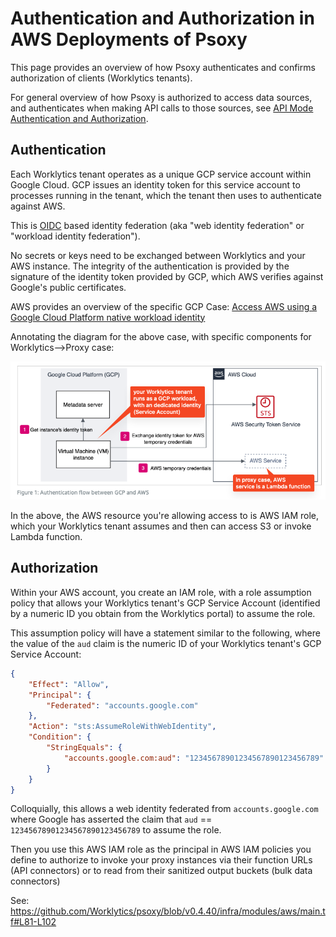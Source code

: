 # Authentication and Authorization in AWS Deployments of Psoxy

This page provides an overview of how Psoxy authenticates and confirms authorization of clients
(Worklytics tenants).

For general overview of how Psoxy is authorized to access data sources, and authenticates when
making API calls to those sources, see [API Mode Authentication and Authorization](../authentication-authorization.md).

## Authentication

Each Worklytics tenant operates as a unique GCP service account within Google Cloud. GCP issues an
identity token for this service account to processes running in the tenant, which the tenant then
uses to authenticate against AWS.

This is [OIDC](https://docs.aws.amazon.com/IAM/latest/UserGuide/id_roles_providers_oidc.html) based
identity federation (aka "web identity federation" or "workload identity federation").

No secrets or keys need to be exchanged between Worklytics and your AWS instance. The integrity of
the authentication is provided by the signature of the identity token provided by GCP, which AWS
verifies against Google's public certificates.

AWS provides an overview of the specific GCP Case:
[Access AWS using a Google Cloud Platform native workload identity](https://aws.amazon.com/blogs/security/access-aws-using-a-google-cloud-platform-native-workload-identity/)


Annotating the diagram for the above case, with specific components for Worklytics-->Proxy case:

![gcp-to-aws-workload-identity.png](gcp-to-aws-workload-identity.png)

In the above, the AWS resource you're allowing access to is AWS IAM role, which your Worklytics tenant
assumes and then can access S3 or invoke Lambda function.

## Authorization

Within your AWS account, you create an IAM role, with a role assumption policy that allows your
Worklytics tenant's GCP Service Account (identified by a numeric ID you obtain from the Worklytics
portal) to assume the role.

This assumption policy will have a statement similar to the following, where the value of the `aud`
claim is the numeric ID of your Worklytics tenant's GCP Service Account:

```json
{
	"Effect": "Allow",
	"Principal": {
		"Federated": "accounts.google.com"
	},
	"Action": "sts:AssumeRoleWithWebIdentity",
	"Condition": {
		"StringEquals": {
			"accounts.google.com:aud": "12345678901234567890123456789"
		}
	}
}
```

Colloquially, this allows a web identity federated from `accounts.google.com` where Google has
asserted the claim that `aud` == `12345678901234567890123456789` to assume the role.

Then you use this AWS IAM role as the principal in AWS IAM policies you define to authorize to
invoke your proxy instances via their function URLs (API connectors) or to read from their sanitized
output buckets (bulk data connectors)

See: https://github.com/Worklytics/psoxy/blob/v0.4.40/infra/modules/aws/main.tf#L81-L102
